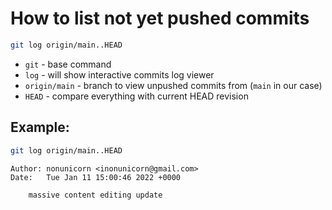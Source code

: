 # How to list not yet pushed commits

```bash
git log origin/main..HEAD
```

- `git` - base command
- `log` - will show interactive commits log viewer
- `origin/main` - branch to view unpushed commits from (`main` in our case) 
- `HEAD` - compare everything with current HEAD revision

## Example: 
```bash
git log origin/main..HEAD
```
```
Author: nonunicorn <inonunicorn@gmail.com>
Date:   Tue Jan 11 15:00:46 2022 +0000

    massive content editing update
```

